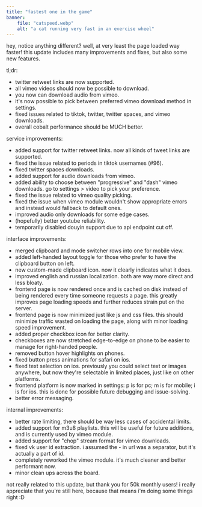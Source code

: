 ```yaml
---
title: "fastest one in the game"
banner:
    file: "catspeed.webp"
    alt: "a cat running very fast in an exercise wheel"
---
```

hey, notice anything different? well, at very least the page loaded way faster! this update includes many improvements and fixes, but also some new features.

<span class="text-backdrop">tl;dr:</span>
- twitter retweet links are now supported.
- all vimeo videos should now be possible to download.
- you now can download audio from vimeo.
- it's now possible to pick between preferred vimeo download method in settings.
- fixed issues related to tiktok, twitter, twitter spaces, and vimeo downloads.
- overall cobalt performance should be MUCH better.

service improvements:
- added support for twitter retweet links. now all kinds of tweet links are supported.
- fixed the issue related to periods in tiktok usernames (#96).
- fixed twitter spaces downloads.
- added support for audio downloads from vimeo.
- added ability to choose between "progressive" and "dash" vimeo downloads. go to settings > video to pick your preference.
- fixed the issue related to vimeo quality picking.
- fixed the issue when vimeo module wouldn't show appropriate errors and instead would fallback to default ones.
- improved audio only downloads for some edge cases.
- (hopefully) better youtube reliability.
- temporarily disabled douyin support due to api endpoint cut off.

interface improvements:
- merged clipboard and mode switcher rows into one for mobile view.
- added left-handed layout toggle for those who prefer to have the clipboard button on left.
- new custom-made clipboard icon. now it clearly indicates what it does.
- improved english and russian localization. both are way more direct and less bloaty.
- frontend page is now rendered once and is cached on disk instead of being rendered every time someone requests a page. this greatly improves page loading speeds and further reduces strain put on the server.
- frontend page is now minimized just like js and css files. this should minimize traffic wasted on loading the page, along with minor loading speed improvement.
- added proper checkbox icon for better clarity.
- checkboxes are now stretched edge-to-edge on phone to be easier to manage for right-handed people.
- removed button hover highlights on phones.
- fixed button press animations for safari on ios.
- fixed text selection on ios. previously you could select text or images anywhere, but now they're selectable in limited places, just like on other platforms.
- frontend platform is now marked in settings: p is for pc; m is for mobile; i is for ios. this is done for possible future debugging and issue-solving.
- better error messaging.

internal improvements:
- better rate limiting, there should be way less cases of accidental limits.
- added support for m3u8 playlists. this will be useful for future additions, and is currently used by vimeo module.
- added support for "chop" stream format for vimeo downloads.
- fixed vk user id extraction. i assumed the - in url was a separator, but it's actually a part of id.
- completely reworked the vimeo module. it's much cleaner and better performant now.
- minor clean ups across the board.

not really related to this update, but thank you for 50k monthly users! i really appreciate that you're still here, because that means i'm doing some things right :D